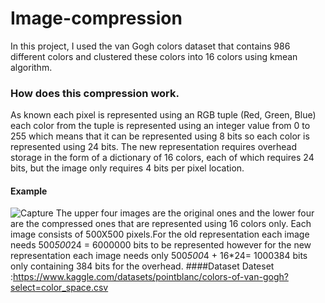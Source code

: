 # Image-compression
In this project, I used the van Gogh colors dataset that contains 986 different colors and clustered these colors into 16 colors using kmean algorithm.
### How does this compression work.
As known each pixel is represented using an RGB tuple (Red, Green, Blue) each color from the tuple is represented using an integer value from 0 to 255 which means that it can be represented using 8 bits so each color is represented using 24 bits.
The new representation requires overhead storage in the form of a dictionary of 16 colors, each of which requires 24 bits, but the image only requires 4 bits per pixel location.
#### Example 
![Capture](https://user-images.githubusercontent.com/83555471/183440769-4a848167-dae3-4e03-b353-5ff2a2c765f1.PNG)
The upper four images are the original ones and the lower four are the compressed ones that are represented using 16 colors only.
Each image consists of 500X500 pixels.For the old representation each image needs 500*500*24 = 6000000 bits to be represented however for the new representation each image needs only 500*500*4 + 16*24= 1000384 bits only containing 384 bits for the overhead.
####Dataset
Dateset :https://www.kaggle.com/datasets/pointblanc/colors-of-van-gogh?select=color_space.csv
